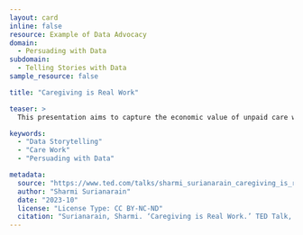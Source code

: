 ```yaml
---
layout: card
inline: false
resource: Example of Data Advocacy
domain:
  - Persuading with Data
subdomain:
  - Telling Stories with Data
sample_resource: false

title: "Caregiving is Real Work"

teaser: >
  This presentation aims to capture the economic value of unpaid care work, which amounts to about 16 billion hours daily on a global basis. Surianarain draws on data to convey the immense scale and importance of caregiving, arguing that unpaid care work is what makes many forms of paid work possible. She then advocates for new workplace norms that might better accommodate this unpaid caregiving that paid workers often perform alongside their day jobs. This presentation’s 5-minute length makes it especially valuable as a model for student assignments.

keywords:
  - "Data Storytelling"
  - "Care Work"
  - "Persuading with Data"

metadata:
  source: "https://www.ted.com/talks/sharmi_surianarain_caregiving_is_real_work_let_s_treat_it_that_way?subtitle=en&trigger=5s"
  author: "Sharmi Surianarain"
  date: "2023-10"
  license: "License Type: CC BY-NC-ND"
  citation: "Surianarain, Sharmi. ‘Caregiving is Real Work.’ TED Talk, 2023. https://www.ted.com/talks/sharmi_surianarain_caregiving_is_real_work_let_s_treat_it_that_way?subtitle=en&trigger=5s"
---
```

